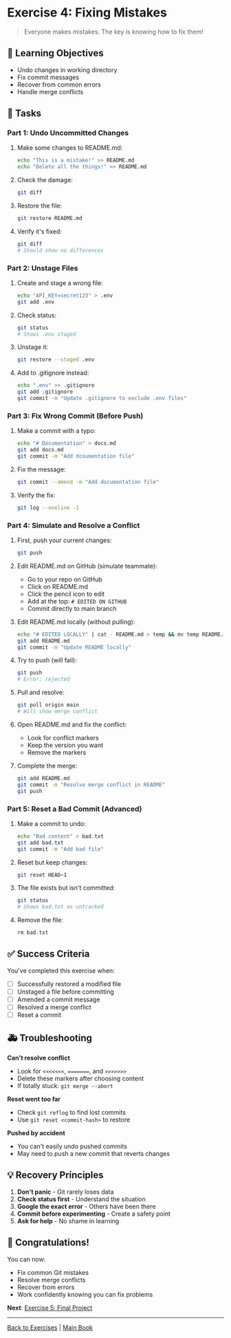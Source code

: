 # Exercise 4: Fixing Mistakes

> Everyone makes mistakes. The key is knowing how to fix them!

## 🎯 Learning Objectives

- Undo changes in working directory
- Fix commit messages
- Recover from common errors
- Handle merge conflicts

## 📝 Tasks

### Part 1: Undo Uncommitted Changes

1. Make some changes to README.md:
   ```bash
   echo "This is a mistake!" >> README.md
   echo "Delete all the things!" >> README.md
   ```

2. Check the damage:
   ```bash
   git diff
   ```

3. Restore the file:
   ```bash
   git restore README.md
   ```

4. Verify it's fixed:
   ```bash
   git diff
   # Should show no differences
   ```

### Part 2: Unstage Files

1. Create and stage a wrong file:
   ```bash
   echo "API_KEY=secret123" > .env
   git add .env
   ```

2. Check status:
   ```bash
   git status
   # Shows .env staged
   ```

3. Unstage it:
   ```bash
   git restore --staged .env
   ```

4. Add to .gitignore instead:
   ```bash
   echo ".env" >> .gitignore
   git add .gitignore
   git commit -m "Update .gitignore to exclude .env files"
   ```

### Part 3: Fix Wrong Commit (Before Push)

1. Make a commit with a typo:
   ```bash
   echo "# Documentation" > docs.md
   git add docs.md
   git commit -m "Add dcoumentation file"
   ```

2. Fix the message:
   ```bash
   git commit --amend -m "Add documentation file"
   ```

3. Verify the fix:
   ```bash
   git log --oneline -1
   ```

### Part 4: Simulate and Resolve a Conflict

1. First, push your current changes:
   ```bash
   git push
   ```

2. Edit README.md on GitHub (simulate teammate):
   - Go to your repo on GitHub
   - Click on README.md
   - Click the pencil icon to edit
   - Add at the top: `# EDITED ON GITHUB`
   - Commit directly to main branch

3. Edit README.md locally (without pulling):
   ```bash
   echo "# EDITED LOCALLY" | cat - README.md > temp && mv temp README.md
   git add README.md
   git commit -m "Update README locally"
   ```

4. Try to push (will fail):
   ```bash
   git push
   # Error: rejected
   ```

5. Pull and resolve:
   ```bash
   git pull origin main
   # Will show merge conflict
   ```

6. Open README.md and fix the conflict:
   - Look for conflict markers
   - Keep the version you want
   - Remove the markers

7. Complete the merge:
   ```bash
   git add README.md
   git commit -m "Resolve merge conflict in README"
   git push
   ```

### Part 5: Reset a Bad Commit (Advanced)

1. Make a commit to undo:
   ```bash
   echo "Bad content" > bad.txt
   git add bad.txt
   git commit -m "Add bad file"
   ```

2. Reset but keep changes:
   ```bash
   git reset HEAD~1
   ```

3. The file exists but isn't committed:
   ```bash
   git status
   # Shows bad.txt as untracked
   ```

4. Remove the file:
   ```bash
   rm bad.txt
   ```

## ✅ Success Criteria

You've completed this exercise when:
- [ ] Successfully restored a modified file
- [ ] Unstaged a file before committing
- [ ] Amended a commit message
- [ ] Resolved a merge conflict
- [ ] Reset a commit

## 🚑 Troubleshooting

**Can't resolve conflict**
- Look for `<<<<<<<`, `=======`, and `>>>>>>>`
- Delete these markers after choosing content
- If totally stuck: `git merge --abort`

**Reset went too far**
- Check `git reflog` to find lost commits
- Use `git reset <commit-hash>` to restore

**Pushed by accident**
- You can't easily undo pushed commits
- May need to push a new commit that reverts changes

## 💡 Recovery Principles

1. **Don't panic** - Git rarely loses data
2. **Check status first** - Understand the situation
3. **Google the exact error** - Others have been there
4. **Commit before experimenting** - Create a safety point
5. **Ask for help** - No shame in learning

## 🎉 Congratulations!

You can now:
- Fix common Git mistakes
- Resolve merge conflicts
- Recover from errors
- Work confidently knowing you can fix problems

**Next**: [Exercise 5: Final Project](exercise05-final-project.md)

---

[Back to Exercises](README.md) | [Main Book](../README.md)